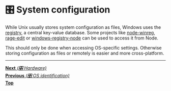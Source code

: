 # 🎛️ System configuration

While Unix usually stores system configuration as files, Windows uses the
[registry](https://docs.microsoft.com/en-us/windows/desktop/sysinfo/registry), a
central key-value database. Some projects like
[node-winreg](https://github.com/fresc81/node-winreg),
[rage-edit](https://github.com/MikeKovarik/rage-edit) or
[windows-registry-node](https://github.com/CatalystCode/windows-registry-node)
can be used to access it from Node.

This should only be done when accessing OS-specific settings. Otherwise storing
configuration as files or remotely is easier and more cross-platform.

<hr>

[**Next** _(🎛️ Hardware)_](hardware.md)<br>
[**Previous** _(🎛️ OS identification)_](os_identification.md)<br>
[**Top**](README.md)<br>

